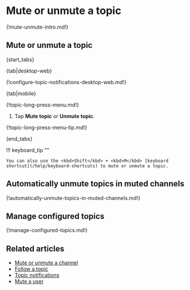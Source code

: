 # Mute or unmute a topic

{!mute-unmute-intro.md!}

## Mute or unmute a topic

{start_tabs}

{tab|desktop-web}

{!configure-topic-notifications-desktop-web.md!}

{tab|mobile}

{!topic-long-press-menu.md!}

1. Tap **Mute topic** or **Unmute topic**.

{!topic-long-press-menu-tip.md!}

{end_tabs}

!!! keyboard_tip ""

    You can also use the <kbd>Shift</kbd> + <kbd>M</kbd> [keyboard
    shortcut](/help/keyboard-shortcuts) to mute or unmute a topic.

## Automatically unmute topics in muted channels

{!automatically-unmute-topics-in-muted-channels.md!}

## Manage configured topics

{!manage-configured-topics.md!}

## Related articles

* [Mute or unmute a channel](/help/mute-a-channel)
* [Follow a topic](/help/follow-a-topic)
* [Topic notifications](/help/topic-notifications)
* [Mute a user](/help/mute-a-user)
